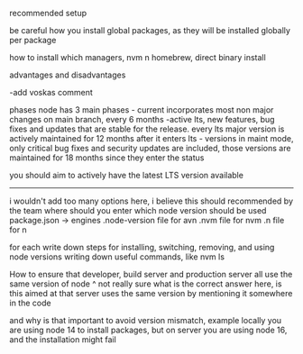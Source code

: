 recommended setup

be careful how you install global packages, as they will be installed globally per package

how to install which managers, nvm n homebrew, direct binary install

advantages and disadvantages

-add voskas comment

phases
node has 3 main phases - current incorporates most non major changes on main branch, every 6 months
-active lts, new features, bug fixes and updates that are stable for the release. every lts major version is actively maintained for 12 months after it enters lts - versions in maint mode, only critical bug fixes and security updates are included, those versions are maintained for 18 months since they enter the status

you should aim to actively have the latest LTS version available

---

i wouldn't add too many options here, i believe this should recommended by the team
where should you enter which node version should be used
package.json -> engines
.node-version file for avn
.nvm file for nvm
.n file for n

for each write down steps for installing, switching, removing, and using node versions
writing down useful commands, like nvm ls

How to ensure that developer, build server and production server all use the same version of node
^ not really sure what is the correct answer here, is this aimed at that server uses the same version by mentioning it somewhere in the code

and why is that important
to avoid version mismatch, example locally you are using node 14 to install packages, but on server you are using node 16, and the installation might fail
